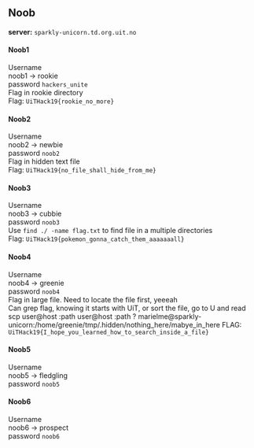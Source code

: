 ## Noob

**server:** `sparkly-unicorn.td.org.uit.no`

#### Noob1
Username <br>
noob1 -> rookie <br> 
password `hackers_unite` <br> 
Flag in rookie directory <br> 
Flag: `UiTHack19{rookie_no_more}`

#### Noob2
Username <br> 
noob2 -> newbie <br> 
password `noob2` <br> 
Flag in hidden text file <br> 
Flag: `UiTHack19{no_file_shall_hide_from_me}`

#### Noob3
Username <br> 
noob3 -> cubbie <br> 
password `noob3` <br> 
Use `find ./ -name flag.txt` to find file in a multiple directories  <br> 
Flag: `UiTHack19{pokemon_gonna_catch_them_aaaaaaall}` 

#### Noob4
Username <br> 
noob4 -> greenie <br> 
password `noob4` <br> 
Flag in large file. Need to locate the file first, yeeeah <br> 
Can grep flag, knowing it starts with UiT, or sort the file, go to U and read <br> 
scp user@host :path user@host :path ?
marielme@sparkly-unicorn:/home/greenie/tmp/.hidden/nothing_here/mabye_in_here
FLAG: `UiTHack19{I_hope_you_learned_how_to_search_inside_a_file}`

#### Noob5
Username <br> 
noob5 -> fledgling <br> 
password `noob5` <br> 

#### Noob6
Username <br> 
noob6 -> prospect <br> 
password `noob6` <br> 
